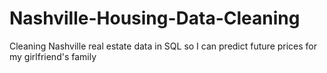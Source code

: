 # Nashville-Housing-Data-Cleaning
Cleaning Nashville real estate data in SQL so I can predict future prices for my girlfriend's family
